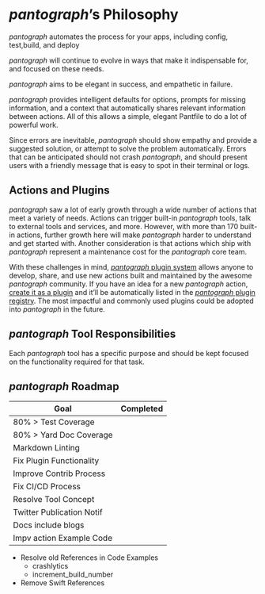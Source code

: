 # _pantograph_’s Philosophy

_pantograph_ automates the process for your apps, including config, test,build, and deploy

_pantograph_ will continue to evolve in ways that make it indispensable for, and focused on these needs.

_pantograph_ aims to be elegant in success, and empathetic in failure.

_pantograph_ provides intelligent defaults for options, prompts for missing information, and a context that automatically shares relevant information between actions. All of this allows a simple, elegant Pantfile to do a lot of powerful work.

Since errors are inevitable, _pantograph_ should show empathy and provide a suggested solution, or attempt to solve the problem automatically. Errors that can be anticipated should not crash _pantograph_, and should present users with a friendly message that is easy to spot in their terminal or logs.

## Actions and Plugins

_pantograph_ saw a lot of early growth through a wide number of actions that meet a variety of needs. Actions can trigger built-in _pantograph_ tools, talk to external tools and services, and more. However, with more than 170 built-in actions, further growth here will make _pantograph_ harder to understand and get started with. Another consideration is that actions which ship with _pantograph_ represent a maintenance cost for the _pantograph_ core team.

With these challenges in mind, [_pantograph_ plugin system](https://fabric.io/blog/introducing-pantograph-plugins/) allows anyone to develop, share, and use new actions built and maintained by the awesome _pantograph_ community. If you have an idea for a new _pantograph_ action, [create it as a plugin](https://urbanquakers.github.io/pantograph/plugins/create-plugin/) and it’ll be automatically listed in the [_pantograph_ plugin registry](https://urbanquakers.github.io/pantograph/plugins/available-plugins). The most impactful and commonly used plugins could be adopted into _pantograph_ in the future.

## _pantograph_ Tool Responsibilities

Each _pantograph_ tool has a specific purpose and should be kept focused on the functionality required for that task.

## _pantograph_ Roadmap

| Goal                      | Completed |
| ------------------------- | --------- |
| 80% > Test Coverage       |           |
| 80% > Yard Doc Coverage   |           |
| Markdown Linting          |           |
| Fix Plugin Functionality  |           |
| Improve Contrib Process   |           |
| Fix CI/CD Process         |           |
| Resolve Tool Concept      |           |
| Twitter Publication Notif |           |
| Docs include blogs        |           |
| Impv action Example Code  |           |

- Resolve old References in Code Examples
  - crashlytics
  - increment_build_number
- Remove Swift References
